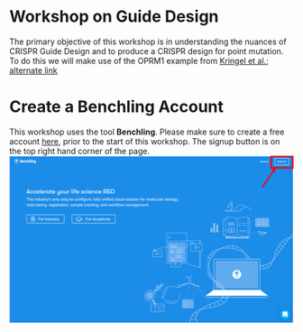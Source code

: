 
# Workshop on Guide Design
The primary objective of this workshop is in understanding the nuances of CRISPR Guide Design and to produce a CRISPR design for point mutation. To do this we will make use of the OPRM1 example from [Kringel et al.](https://www.nature.com/articles/tpj201628); [alternate link](https://www.ncbi.nlm.nih.gov/pmc/articles/PMC5637232/)


# Create a Benchling Account
This workshop uses the tool **Benchling**. Please make sure to create a free account [here](https://benchling.com/signup), prior to the start of this workshop. The signup button is on the top right hand corner of the page.
![](../imgs/benchling_signup.png)
